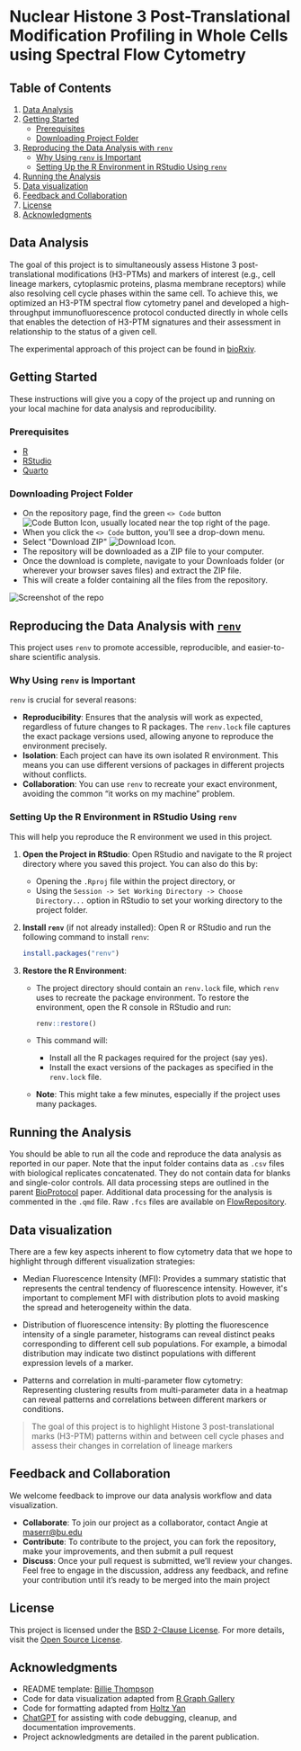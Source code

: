 # Nuclear Histone 3 Post-Translational Modification Profiling in Whole Cells using Spectral Flow Cytometry

## Table of Contents

1.  [Data Analysis](#data-analysis)
2.  [Getting Started](#getting-started)
    -   [Prerequisites](#prerequisites)
    -   [Downloading Project Folder](#downloading-project-folder)
3.  [Reproducing the Data Analysis with `renv`](#reproducing-the-data-analysis-with-renv)
    -   [Why Using `renv` is Important](#why-using-renv-is-important)
    -   [Setting Up the R Environment in RStudio Using `renv`](#setting-up-the-r-environment-in-rstudio-using-renv)
4.  [Running the Analysis](#running-the-analysis)
5.  [Data visualization](#data-visualization)
6.  [Feedback and Collaboration](#feedback-and-collaboration)
7.  [License](#license)
8.  [Acknowledgments](#acknowledgments)

## Data Analysis

The goal of this project is to simultaneously assess Histone 3 post-translational modifications (H3-PTMs) and markers of interest (e.g., cell lineage markers, cytoplasmic proteins, plasma membrane receptors) while also resolving cell cycle phases within the same cell. To achieve this, we optimized an H3-PTM spectral flow cytometry panel and developed a high-throughput immunofluorescence protocol conducted directly in whole cells that enables the detection of H3-PTM signatures and their assessment in relationship to the status of a given cell.

The experimental approach of this project can be found in [bioRxiv](https://www.biorxiv.org/).

## Getting Started

These instructions will give you a copy of the project up and running on your local machine for data analysis and reproducibility.

### Prerequisites 

-   [R](https://cran.r-project.org/)
-   [RStudio](https://rstudio.com/products/rstudio/download/)
-   [Quarto](https://quarto.org/docs/get-started/)

### Downloading Project Folder

-   On the repository page, find the green `<> Code` button ![Code Button Icon](https://img.icons8.com/material-rounded/16/000000/code.png), usually located near the top right of the page.
-   When you click the `<> Code` button, you’ll see a drop-down menu.
-   Select "Download ZIP" ![Download Icon](https://img.icons8.com/material-outlined/16/000000/download-2.png).
-   The repository will be downloaded as a ZIP file to your computer.
-   Once the download is complete, navigate to your Downloads folder (or wherever your browser saves files) and extract the ZIP file.
-   This will create a folder containing all the files from the repository.

![Screenshot of the repo](Method/GitHubPub/R/repo_download.png)

## Reproducing the Data Analysis with [`renv`](https://rstudio.github.io/renv/) 

This project uses `renv` to promote accessible, reproducible, and easier-to-share scientific analysis.

### Why Using `renv` is Important

`renv` is crucial for several reasons:

-   **Reproducibility**: Ensures that the analysis will work as expected, regardless of future changes to R packages. The `renv.lock` file captures the exact package versions used, allowing anyone to reproduce the environment precisely.
-   **Isolation**: Each project can have its own isolated R environment. This means you can use different versions of packages in different projects without conflicts.
-   **Collaboration**: You can use `renv` to recreate your exact environment, avoiding the common “it works on my machine” problem.

### Setting Up the R Environment in RStudio Using `renv`

This will help you reproduce the R environment we used in this project.

1.  **Open the Project in RStudio**: Open RStudio and navigate to the R project directory where you saved this project. You can also do this by:

    -   Opening the `.Rproj` file within the project directory, or
    -   Using the `Session -> Set Working Directory -> Choose Directory...` option in RStudio to set your working directory to the project folder.

2.  **Install `renv`** (if not already installed): Open R or RStudio and run the following command to install `renv`:

    ``` r
    install.packages("renv")
    ```

3.  **Restore the R Environment**:

    -   The project directory should contain an `renv.lock` file, which `renv` uses to recreate the package environment. To restore the environment, open the R console in RStudio and run:

        ``` r
        renv::restore()
        ```

    -   This command will:

        -   Install all the R packages required for the project (say yes).
        -   Install the exact versions of the packages as specified in the `renv.lock` file.

    -   **Note**: This might take a few minutes, especially if the project uses many packages.

## Running the Analysis 

You should be able to run all the code and reproduce the data analysis as reported in our paper. Note that the input folder contains data as `.csv` files with biological replicates concatenated. They do not contain data for blanks and single-color controls. All data processing steps are outlined in the parent [BioProtocol](https://bio-protocol.org/en) paper. Additional data processing for the analysis is commented in the `.qmd` file. Raw `.fcs` files are available on [FlowRepository](http://flowrepository.org/).

## Data visualization

There are a few key aspects inherent to flow cytometry data that we hope to highlight through different visualization strategies:

-   Median Fluorescence Intensity (MFI): Provides a summary statistic that represents the central tendency of fluorescence intensity. However, it's important to complement MFI with distribution plots to avoid masking the spread and heterogeneity within the data.

-   Distribution of fluorescence intensity: By plotting the fluorescence intensity of a single parameter, histograms can reveal distinct peaks corresponding to different cell sub populations. For example, a bimodal distribution may indicate two distinct populations with different expression levels of a marker.

-   Patterns and correlation in multi-parameter flow cytometry: Representing clustering results from multi-parameter data in a heatmap can reveal patterns and correlations between different markers or conditions.

> The goal of this project is to highlight Histone 3 post-translational marks (H3-PTM) patterns within and between cell cycle phases and assess their changes in correlation of lineage markers

## Feedback and Collaboration

We welcome feedback to improve our data analysis workflow and data visualization.

-   **Collaborate**: To join our project as a collaborator, contact Angie at [maserr\@bu.edu](mailto:maserr@bu.edu) 
-   **Contribute**: To contribute to the project, you can fork the repository, make your improvements, and then submit a pull request
-   **Discuss**: Once your pull request is submitted, we’ll review your changes. Feel free to engage in the discussion, address any feedback, and refine your contribution until it’s ready to be merged into the main project

## License 

This project is licensed under the [BSD 2-Clause License](LICENSE). For more details, visit the [Open Source License](https://opensource.org/license/bsd-2-clause).

## Acknowledgments

-   README template: [Billie Thompson](https://github.com/PurpleBooth)
-   Code for data visualization adapted from [R Graph Gallery](https://r-graph-gallery.com/)
-   Code for formatting adapted from [Holtz Yan](https://github.com/holtzy)
-   [ChatGPT](https://openai.com) for assisting with code debugging, cleanup, and documentation improvements.
-   Project acknowledgments are detailed in the parent publication.
